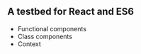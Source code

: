 <h2>A testbed for React and ES6</h2>

<ul>
<li>Functional components</li>
<li>Class components</li>
<li>Context</li>
</ul>

